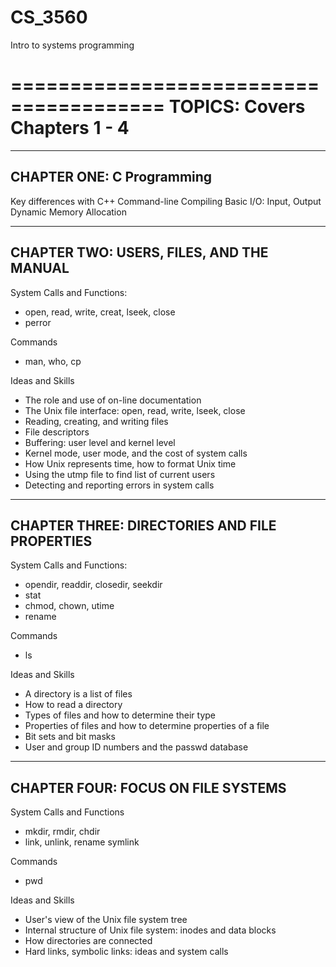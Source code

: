 # CS_3560
Intro to systems programming

=======================================
TOPICS: Covers Chapters 1 - 4
=======================================
--------------------------------------------------------
CHAPTER ONE:  C Programming
--------------------------------------------------------

Key differences with C++
Command-line Compiling
Basic I/O:  Input, Output
Dynamic Memory Allocation

--------------------------------------------------------
CHAPTER TWO: USERS, FILES, AND THE MANUAL
--------------------------------------------------------
System Calls and Functions:
- open, read, write, creat, lseek, close
- perror

Commands
- man, who, cp

Ideas and Skills
- The role and use of on-line documentation
- The Unix file interface:  open, read, write, lseek, close
- Reading, creating, and writing files
- File descriptors
- Buffering:  user level and kernel level
- Kernel mode, user mode, and the cost of system calls
- How Unix represents time, how to format Unix time
- Using the utmp file to find list of current users
- Detecting and reporting errors in system calls


----------------------------------------------------------------
CHAPTER THREE:  DIRECTORIES AND FILE PROPERTIES
-----------------------------------------------------------------

System Calls and Functions:
- opendir, readdir, closedir, seekdir
- stat
- chmod, chown, utime
- rename

Commands
- ls

Ideas and Skills
- A directory is a list of files
- How to read a directory
- Types of files and how to determine their type
- Properties of files and how to determine properties of a file
- Bit sets and bit masks
- User and group ID numbers and the passwd database


------------------------------------------------
CHAPTER FOUR:  FOCUS ON FILE SYSTEMS
------------------------------------------------

System Calls and Functions
- mkdir, rmdir, chdir
- link, unlink, rename symlink

Commands
- pwd

Ideas and Skills
- User's view of the Unix file system tree
- Internal structure of Unix file system:  inodes and data blocks
- How directories are connected
- Hard links, symbolic links:  ideas and system calls
